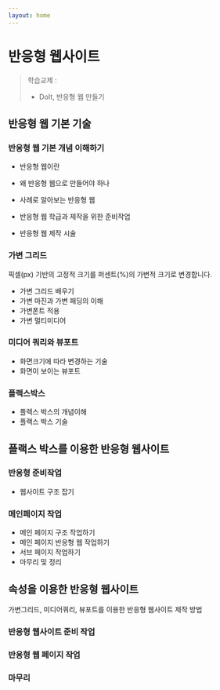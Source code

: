 ```yaml
---
layout: home
---
```


# 반응형 웹사이트
> 학습교제 : 
> * DoIt, 반응형 웹 만들기


## 반응형 웹 기본 기술

### 반응형 웹 기본 개념 이해하기

* 반응형 웹이란
* 왜 반응형 웹으로 만들어야 하나
* 사례로 알아보는 반응형 웹
* 반응형 웹 학급과 제작을 위한 준비작업

* 반응형 웹 제작 시술

### 가변 그리드
픽셀(px) 기반의 고정적 크기를 퍼센트(%)의 가변적 크기로 변경합니다.
* 가변 그리드 배우기
* 가변 마진과 가변 패딩의 이해
* 가변폰트 적용
* 가변 멀티미디어

### 미디어 쿼리와 뷰포트
* 화면크기에 따라 변경하는 기술
* 화면이 보이는 뷰포트

### 플랙스박스
* 플렉스 박스의 개념이해
* 플랙스 박스 기술




## 플랙스 박스를 이용한 반응형 웹사이트
### 반응형 준비작업
* 웹사이트 구조 잡기

### 메인페이지 작업
* 메인 페이지 구조 작업하기
* 메인 페이지 반응형 웹 작업하기
* 서브 페이지 작업하기
* 마무리 및 정리

## 속성을 이용한 반응형 웹사이트
가변그리드, 미디어쿼리, 뷰포트를 이용한 반응형 웹사이트 제작 방법

### 반응형 웹사이트 준비 작업
### 반응형 웹 페이지 작업
### 마무리

